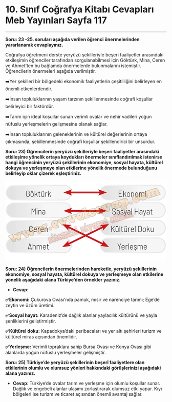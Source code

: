 # 10. Sınıf Coğrafya Kitabı Cevapları Meb Yayınları Sayfa 117

---

**Soru: 23 -25. soruları aşağıda verilen öğrenci önermelerinden yararlanarak cevaplayınız.**

Coğrafya öğretmeni derste yeryüzü şekilleriyle beşeri faaliyetler arasındaki etkileşimin öğrenciler tarafından sorgulanabilmesi için Göktürk, Mina, Ceren ve Ahmet’ten bu bağlamda önermelerde bulunmalarını istemiştir. Öğrencilerin önermeleri aşağıda verilmiştir.

➡️Yer şekilleri bir bölgedeki ekonomik faaliyetlerin çeşitliliğini belirleyen en önemli etkenlerdendir.

 ➡️İnsan topluluklarının yaşam tarzının şekillenmesinde coğrafi koşullar belirleyici bir faktördür.

 ➡️Tarım için ideal koşullar sunan verimli ovalar ve nehir vadileri yoğun nüfuslu yerleşmelerin gelişmesine olanak sağlar.

 ➡️İnsan topluluklarının geleneklerinin ve kültürel değerlerinin ortaya çıkmasında, şekillenmesinde coğrafi koşullar şekillendirici bir unsurdur.

**Soru: 23) Öğrencilerin yeryüzü şekilleriyle beşeri faaliyetler arasındaki etkileşime yönelik ortaya koydukları önermeler sınıflandırılmak istenirse hangi öğrencinin yeryüzü şekillerinin ekonomiye, sosyal hayata, kültürel dokuya ve yerleşmeye olan etkilerine yönelik önermede bulunduğunu belirleyip oklar çizerek eşleştiriniz.**

![Image 1](./image_1.webp)

**Soru: 24) Öğrencilerin önermelerinden hareketle, yeryüzü şekillerinin ekonomiye, sosyal hayata, kültürel dokuya ve yerleşmeye olan etkilerine yönelik aşağıdaki alana Türkiye’den örnekler yazınız.**

-   **Cevap**:

**✅Ekonomi:** Çukurova Ovası’nda pamuk, mısır ve narenciye tarımı; Ege’de zeytin ve üzüm üretimi.

**✅Sosyal hayat:** Karadeniz’de dağlık alanlar yaylacılık kültürünü ve yayla şenliklerini geliştirmiştir.

**✅Kültürel doku:** Kapadokya’daki peribacaları ve yer altı şehirleri turizm ve kültürel miras açısından önemlidir.

**✅Yerleşme:** Verimli topraklara sahip Bursa Ovası ve Konya Ovası gibi alanlarda yoğun nüfuslu yerleşmeler gelişmiştir.

**Soru: 25) Türkiye’de yeryüzü şekillerinin beşerî faaliyetlere olan etkilerinin olumlu ve olumsuz yönleri hakkındaki görüşlerinizi aşağıdaki alana yazınız.**

-   **Cevap**: Türkiye’de ovalar tarım ve yerleşme için olumlu koşullar sunar. Dağlık ve engebeli alanlar ulaşımı zorlaştırarak olumsuz etki yapar. Kıyı bölgeleri ise turizm ve ticaret açısından önemli avantaj sağlar.